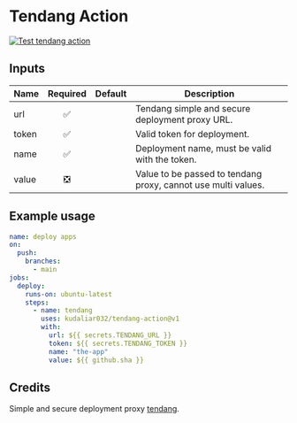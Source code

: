 # Tendang Action

[![Test tendang action](https://github.com/kudaliar032/tendang-action/actions/workflows/tendang-action-test.yaml/badge.svg?branch=main&event=push)](https://github.com/kudaliar032/tendang-action/actions/workflows/tendang-action-test.yaml)

## Inputs

| Name | Required | Default | Description |
| --- | :---: | --- | --- |
| url | ✅ | | Tendang simple and secure deployment proxy URL. |
| token | ✅ | | Valid token for deployment. |
| name | ✅ | | Deployment name, must be valid with the token. |
| value | ❎ | | Value to be passed to tendang proxy, cannot use multi values. |

## Example usage

```yaml
name: deploy apps
on:
  push:
    branches:
      - main
jobs:
  deploy:
    runs-on: ubuntu-latest
    steps:
      - name: tendang
        uses: kudaliar032/tendang-action@v1
        with:
          url: ${{ secrets.TENDANG_URL }}
          token: ${{ secrets.TENDANG_TOKEN }}
          name: "the-app"
          value: ${{ github.sha }}
```

## Credits

Simple and secure deployment proxy [tendang](https://github.com/BlankOn/tendang).
